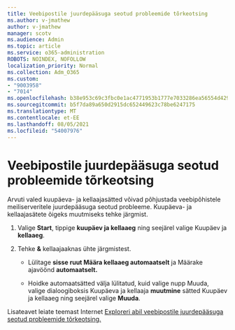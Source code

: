 ```yaml
---
title: Veebipostile juurdepääsuga seotud probleemide tõrkeotsing
ms.author: v-jmathew
author: v-jmathew
manager: scotv
ms.audience: Admin
ms.topic: article
ms.service: o365-administration
ROBOTS: NOINDEX, NOFOLLOW
localization_priority: Normal
ms.collection: Adm_O365
ms.custom:
- "9003958"
- "7014"
ms.openlocfilehash: b38e953c69c3fbc0e1ac4771953b1777e7033286ea56554d42952c2df696bd70
ms.sourcegitcommit: b5f7da89a650d2915dc652449623c78be6247175
ms.translationtype: MT
ms.contentlocale: et-EE
ms.lasthandoff: 08/05/2021
ms.locfileid: "54007976"
---
```

# <a name="troubleshoot-problems-with-accessing-webmail"></a>Veebipostile juurdepääsuga seotud probleemide tõrkeotsing

Arvuti valed kuupäeva- ja kellaajasätted võivad põhjustada veebipõhistele meiliserveritele juurdepääsuga seotud probleeme. Kuupäeva- ja kellaajasätete õigeks muutmiseks tehke järgmist.

1. Valige **Start**, tippige **kuupäev ja kellaaeg** ning seejärel valige Kuupäev ja **kellaaeg**.
2. Tehke **&** kellaajaaknas ühte järgmistest.

    - Lülitage **sisse ruut Määra kellaaeg automaatselt** ja Määrake ajavöönd **automaatselt.**

    - Hoidke automaatsätted välja lülitatud, kuid valige  nupp  Muuda, valige dialoogiboksis Kuupäeva ja kellaaja **muutmine** sätted Kuupäev ja kellaaeg ning seejärel valige **Muuda**. 

Lisateavet leiate teemast Internet [Exploreri abil veebipostile juurdepääsuga seotud probleemide tõrkeotsing.](https://answers.microsoft.com/windows/forum/all/problem-accessing-email-through-ie/41f871f3-6df3-4bc9-a5bd-7f71651a2888)
